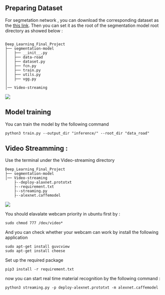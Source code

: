 ## Preparing Dataset

For segmetation network , you can download the corresponding dataset as the [this link](http://www.cvlibs.net/download.php?file=data_road.zip). Then you can set it as the root of the segmentation model root directory as showed below :

```

Deep_Learning_Final_Project
├── segmentation-model
│   ├── __init__.py
│   ├── data-road
│   ├── dataset.py
│   ├── fcn.py
│   ├── train.py
│   ├── utils.py
│   ├── vgg.py
│
│── Video-streaming

```

![](https://i.imgur.com/ZVHlomh.png)

## Model training 

You can train the model by the following command


```
python3 train.py --output_dir "inference/" --root_dir "data_road"
```

## Video Streamming : 

Use the terminal under the Video-streaming directory

```
Deep_Learning_Final_Project
├── segmentation-model
│── Video-streaming
    ├--deploy-alaxnet.prototxt
    ├--requirement.txt
    ├--streaming.py
    ├--alexnet.caffemodel
```

![](https://i.imgur.com/nML5K8A.png)

You should elavalate webcam priority in ubuntu first by  : 

```
sudo chmod 777 /dev/video*
```

And you can check whether your webcam can work by install the following application
```
sudo apt-get install guvcview
sudo apt-get install cheese
```

Set up the  required package

```
pip3 install -r requirement.txt
```

now you can start real time material recognition by the following command :

```
python3 streaming.py -p deploy-alexnet.prototxt -m alexnet.caffemodel
```